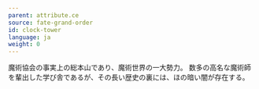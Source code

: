 ```yaml
---
parent: attribute.ce
source: fate-grand-order
id: clock-tower
language: ja
weight: 0
---
```


魔術協会の事実上の総本山であり、魔術世界の一大勢力。
数多の高名な魔術師を輩出した学び舎であるが、その長い歴史の裏には、ほの暗い闇が存在する。
